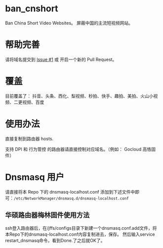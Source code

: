 # ban_cnshort
Ban China Short Video Websites。 屏蔽中国的主流短视频网站。

# 帮助完善

请将域名提交到 [Issue #1](https://github.com/kmahyyg/ban_cnshort/issues/1) 或 开启一个新的 Pull Request。

# 覆盖

目前覆盖了：
抖音、头条、西化、梨视频、秒拍、快手、趣拍、美拍、火山小视频、二更视频、百度

# 使用办法

直接复制到路由器 hosts.

支持 DPI 和 行为管控 的路由器请直接控制对应域名。（例如： Gocloud 高恪固件）

# Dnsmasq 用户

请直接将本 Repo 下的 dnsmasq-localhost.conf 添加到下述文件中即可：`/etc/NetworkManager/dnsmasq.d/dnsmasq-localhost.conf`

## 华硕路由器梅林固件使用方法

ssh登入路由器后，在/jffs/configs目录下新建一个dnsmasq.conf.add文件，将本Repo下的dnsmasq-localhost.conf内容复制进去，保存。
然后输入service restart_dnsmasq命令，看到Done.了之后就OK了。

